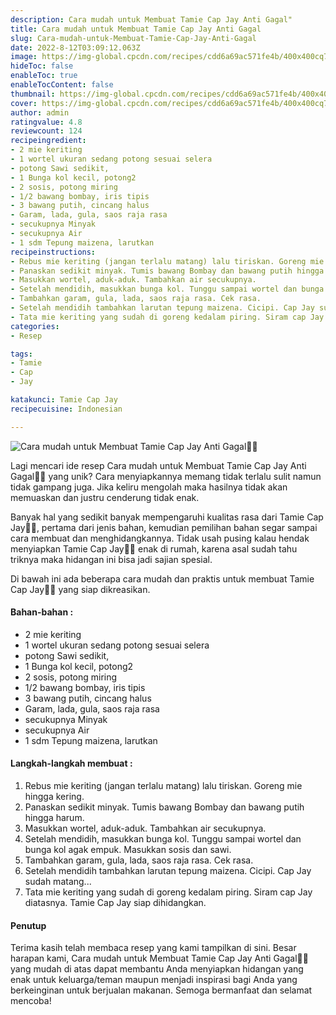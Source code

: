 ```yaml
---
description: Cara mudah untuk Membuat Tamie Cap Jay Anti Gagal"
title: Cara mudah untuk Membuat Tamie Cap Jay Anti Gagal
slug: Cara-mudah-untuk-Membuat-Tamie-Cap-Jay-Anti-Gagal
date: 2022-8-12T03:09:12.063Z
image: https://img-global.cpcdn.com/recipes/cdd6a69ac571fe4b/400x400cq70/photo.jpg
hideToc: false
enableToc: true
enableTocContent: false
thumbnail: https://img-global.cpcdn.com/recipes/cdd6a69ac571fe4b/400x400cq70/photo.jpg
cover: https://img-global.cpcdn.com/recipes/cdd6a69ac571fe4b/400x400cq70/photo.jpg
author: admin
ratingvalue: 4.8
reviewcount: 124
recipeingredient:
- 2 mie keriting
- 1 wortel ukuran sedang potong sesuai selera
- potong Sawi sedikit,
- 1 Bunga kol kecil, potong2
- 2 sosis, potong miring
- 1/2 bawang bombay, iris tipis
- 3 bawang putih, cincang halus
- Garam, lada, gula, saos raja rasa
- secukupnya Minyak
- secukupnya Air
- 1 sdm Tepung maizena, larutkan
recipeinstructions:
- Rebus mie keriting (jangan terlalu matang) lalu tiriskan. Goreng mie hingga kering.
- Panaskan sedikit minyak. Tumis bawang Bombay dan bawang putih hingga harum.
- Masukkan wortel, aduk-aduk. Tambahkan air secukupnya.
- Setelah mendidih, masukkan bunga kol. Tunggu sampai wortel dan bunga kol agak empuk. Masukkan sosis dan sawi.
- Tambahkan garam, gula, lada, saos raja rasa. Cek rasa.
- Setelah mendidih tambahkan larutan tepung maizena. Cicipi. Cap Jay sudah matang...
- Tata mie keriting yang sudah di goreng kedalam piring. Siram cap Jay diatasnya. Tamie Cap Jay siap dihidangkan.
categories:
- Resep

tags:
- Tamie
- Cap
- Jay

katakunci: Tamie Cap Jay
recipecuisine: Indonesian

---
```


![Cara mudah untuk Membuat Tamie Cap Jay Anti Gagal👩‍🍳](https://img-global.cpcdn.com/recipes/cdd6a69ac571fe4b/400x400cq70/photo.jpg)

Lagi mencari ide resep Cara mudah untuk Membuat Tamie Cap Jay Anti Gagal👩‍🍳 yang unik? Cara menyiapkannya memang tidak terlalu sulit namun tidak gampang juga. Jika keliru mengolah maka hasilnya tidak akan memuaskan dan justru cenderung tidak enak.

Banyak hal yang sedikit banyak mempengaruhi kualitas rasa dari Tamie Cap Jay👩‍🍳, pertama dari jenis bahan, kemudian pemilihan bahan segar sampai cara membuat dan menghidangkannya. Tidak usah pusing kalau hendak menyiapkan Tamie Cap Jay👩‍🍳 enak di rumah, karena asal sudah tahu triknya maka hidangan ini bisa jadi sajian spesial.

Di bawah ini ada beberapa cara mudah dan praktis untuk membuat Tamie Cap Jay👩‍🍳 yang siap dikreasikan.

<!--inarticleads1-->

#### Bahan-bahan :

- 2 mie keriting
- 1 wortel ukuran sedang potong sesuai selera
- potong Sawi sedikit,
- 1 Bunga kol kecil, potong2
- 2 sosis, potong miring
- 1/2 bawang bombay, iris tipis
- 3 bawang putih, cincang halus
- Garam, lada, gula, saos raja rasa
- secukupnya Minyak
- secukupnya Air
- 1 sdm Tepung maizena, larutkan

<!--inarticleads2-->

#### Langkah-langkah membuat :

1. Rebus mie keriting (jangan terlalu matang) lalu tiriskan. Goreng mie hingga kering.
1. Panaskan sedikit minyak. Tumis bawang Bombay dan bawang putih hingga harum.
1. Masukkan wortel, aduk-aduk. Tambahkan air secukupnya.
1. Setelah mendidih, masukkan bunga kol. Tunggu sampai wortel dan bunga kol agak empuk. Masukkan sosis dan sawi.
1. Tambahkan garam, gula, lada, saos raja rasa. Cek rasa.
1. Setelah mendidih tambahkan larutan tepung maizena. Cicipi. Cap Jay sudah matang...
1. Tata mie keriting yang sudah di goreng kedalam piring. Siram cap Jay diatasnya. Tamie Cap Jay siap dihidangkan.

#### Penutup

Terima kasih telah membaca resep yang kami tampilkan di sini. Besar harapan kami, Cara mudah untuk Membuat Tamie Cap Jay Anti Gagal👩‍🍳 yang mudah di atas dapat membantu Anda menyiapkan hidangan yang enak untuk keluarga/teman maupun menjadi inspirasi bagi Anda yang berkeinginan untuk berjualan makanan. Semoga bermanfaat dan selamat mencoba!